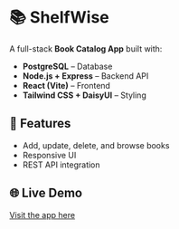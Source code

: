 # 📚 ShelfWise

A full-stack **Book Catalog App** built with:

- **PostgreSQL** – Database  
- **Node.js + Express** – Backend API  
- **React (Vite)** – Frontend  
- **Tailwind CSS + DaisyUI** – Styling  

## 🚀 Features
- Add, update, delete, and browse books
- Responsive UI
- REST API integration

## 🌐 Live Demo
[Visit the app here](https://your-vercel-url.vercel.app)

